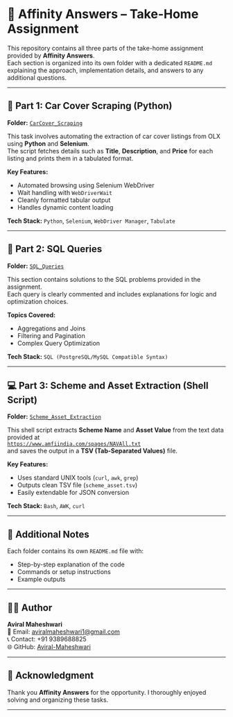 # 🧠 Affinity Answers – Take-Home Assignment

This repository contains all three parts of the take-home assignment provided by **Affinity Answers**.  
Each section is organized into its own folder with a dedicated `README.md` explaining the approach, implementation details, and answers to any additional questions.

---

## 🧩 Part 1: Car Cover Scraping (Python)
**Folder:** [`CarCover_Scraping`](./CarCover_Scraping)

This task involves automating the extraction of car cover listings from OLX using **Python** and **Selenium**.  
The script fetches details such as **Title**, **Description**, and **Price** for each listing and prints them in a tabulated format.

**Key Features:**
- Automated browsing using Selenium WebDriver  
- Wait handling with `WebDriverWait`  
- Cleanly formatted tabular output  
- Handles dynamic content loading  

**Tech Stack:** `Python`, `Selenium`, `WebDriver Manager`, `Tabulate`

---

## 🧮 Part 2: SQL Queries
**Folder:** [`SQL_Queries`](./SQL_Queries)

This section contains solutions to the SQL problems provided in the assignment.  
Each query is clearly commented and includes explanations for logic and optimization choices.

**Topics Covered:**
- Aggregations and Joins  
- Filtering and Pagination  
- Complex Query Optimization  

**Tech Stack:** `SQL (PostgreSQL/MySQL Compatible Syntax)`

---

## 💻 Part 3: Scheme and Asset Extraction (Shell Script)
**Folder:** [`Scheme_Asset_Extraction`](./Scheme_Asset_Extraction)

This shell script extracts **Scheme Name** and **Asset Value** from the text data provided at  
[`https://www.amfiindia.com/spages/NAVAll.txt`](https://www.amfiindia.com/spages/NAVAll.txt)  
and saves the output in a **TSV (Tab-Separated Values)** file.

**Key Features:**
- Uses standard UNIX tools (`curl`, `awk`, `grep`)  
- Outputs clean TSV file (`scheme_asset.tsv`)  
- Easily extendable for JSON conversion  

**Tech Stack:** `Bash`, `AWK`, `curl`

---

## 🧾 Additional Notes
Each folder contains its own `README.md` file with:
- Step-by-step explanation of the code  
- Commands or setup instructions  
- Example outputs  

---

## 🧑‍💻 Author
**Aviral Maheshwari**  
📧 Email: [aviralmaheshwari1@gmail.com](mailto:aviralmaheshwari1@gmail.com)  
📞 Contact: +91 9389688825  
🌐 GitHub: [Aviral-Maheshwari](https://github.com/Aviral-Maheshwari)

---

## 🙏 Acknowledgment
Thank you **Affinity Answers** for the opportunity. I thoroughly enjoyed solving and organizing these tasks.

---
